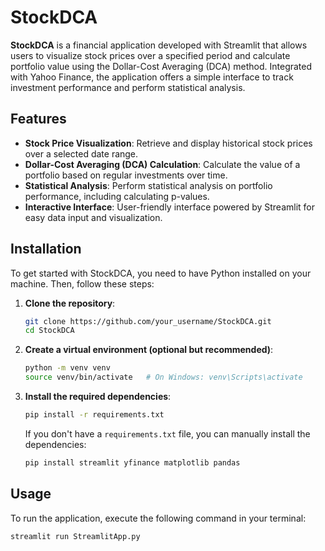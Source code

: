 # StockDCA

**StockDCA** is a financial application developed with Streamlit that allows users to visualize stock prices over a specified period and calculate portfolio value using the Dollar-Cost Averaging (DCA) method. Integrated with Yahoo Finance, the application offers a simple interface to track investment performance and perform statistical analysis.

## Features

- **Stock Price Visualization**: Retrieve and display historical stock prices over a selected date range.
- **Dollar-Cost Averaging (DCA) Calculation**: Calculate the value of a portfolio based on regular investments over time.
- **Statistical Analysis**: Perform statistical analysis on portfolio performance, including calculating p-values.
- **Interactive Interface**: User-friendly interface powered by Streamlit for easy data input and visualization.

## Installation

To get started with StockDCA, you need to have Python installed on your machine. Then, follow these steps:

1. **Clone the repository**:
    ```bash
    git clone https://github.com/your_username/StockDCA.git
    cd StockDCA
    ```

2. **Create a virtual environment (optional but recommended)**:
    ```bash
    python -m venv venv
    source venv/bin/activate   # On Windows: venv\Scripts\activate
    ```

3. **Install the required dependencies**:
    ```bash
    pip install -r requirements.txt
    ```

    If you don't have a `requirements.txt` file, you can manually install the dependencies:
    ```bash
    pip install streamlit yfinance matplotlib pandas
    ```

## Usage

To run the application, execute the following command in your terminal:

```bash
streamlit run StreamlitApp.py
